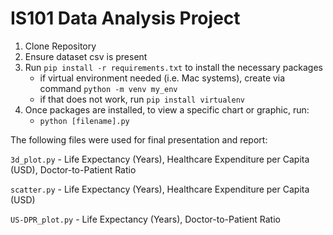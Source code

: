 # IS101 Data Analysis Project

1. Clone Repository
2. Ensure dataset csv is present 
3. Run `pip install -r requirements.txt` to install the necessary packages
   - if virtual environment needed (i.e. Mac systems), create via command `python -m venv my_env`
   - if that does not work, run `pip install virtualenv`
4. Once packages are installed, to view a specific chart or graphic, run:
   - `python [filename].py`

The following files were used for final presentation and report: 

`3d_plot.py` - Life Expectancy (Years), Healthcare Expenditure per Capita (USD), Doctor-to-Patient Ratio

`scatter.py` - Life Expectancy (Years), Healthcare Expenditure per Capita (USD)

`US-DPR_plot.py` - Life Expectancy (Years), Doctor-to-Patient Ratio
